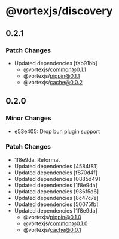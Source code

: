 # @vortexjs/discovery

## 0.2.1

### Patch Changes

- Updated dependencies [fab91bb]
  - @vortexjs/common@0.1.1
  - @vortexjs/pippin@0.1.1
  - @vortexjs/cache@0.0.2

## 0.2.0

### Minor Changes

- e53e405: Drop bun plugin support

### Patch Changes

- 1f8e9da: Reformat
- Updated dependencies [4584f81]
- Updated dependencies [f870d4f]
- Updated dependencies [0885d49]
- Updated dependencies [1f8e9da]
- Updated dependencies [936f5d6]
- Updated dependencies [8c47c7e]
- Updated dependencies [50075fb]
- Updated dependencies [1f8e9da]
  - @vortexjs/pippin@0.1.0
  - @vortexjs/common@0.1.0
  - @vortexjs/cache@0.0.1
